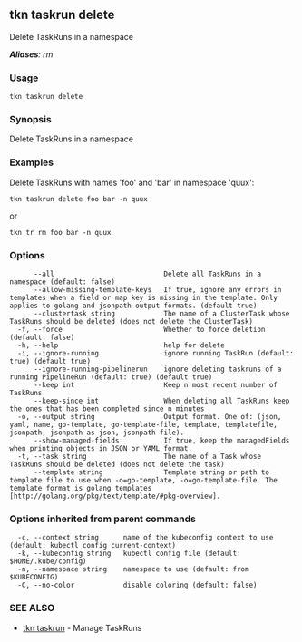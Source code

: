 ## tkn taskrun delete

Delete TaskRuns in a namespace

***Aliases**: rm*

### Usage

```
tkn taskrun delete
```

### Synopsis

Delete TaskRuns in a namespace

### Examples

Delete TaskRuns with names 'foo' and 'bar' in namespace 'quux':

    tkn taskrun delete foo bar -n quux

or

    tkn tr rm foo bar -n quux


### Options

```
      --all                           Delete all TaskRuns in a namespace (default: false)
      --allow-missing-template-keys   If true, ignore any errors in templates when a field or map key is missing in the template. Only applies to golang and jsonpath output formats. (default true)
      --clustertask string            The name of a ClusterTask whose TaskRuns should be deleted (does not delete the ClusterTask)
  -f, --force                         Whether to force deletion (default: false)
  -h, --help                          help for delete
  -i, --ignore-running                ignore running TaskRun (default: true) (default true)
      --ignore-running-pipelinerun    ignore deleting taskruns of a running PipelineRun (default: true) (default true)
      --keep int                      Keep n most recent number of TaskRuns
      --keep-since int                When deleting all TaskRuns keep the ones that has been completed since n minutes
  -o, --output string                 Output format. One of: (json, yaml, name, go-template, go-template-file, template, templatefile, jsonpath, jsonpath-as-json, jsonpath-file).
      --show-managed-fields           If true, keep the managedFields when printing objects in JSON or YAML format.
  -t, --task string                   The name of a Task whose TaskRuns should be deleted (does not delete the task)
      --template string               Template string or path to template file to use when -o=go-template, -o=go-template-file. The template format is golang templates [http://golang.org/pkg/text/template/#pkg-overview].
```

### Options inherited from parent commands

```
  -c, --context string      name of the kubeconfig context to use (default: kubectl config current-context)
  -k, --kubeconfig string   kubectl config file (default: $HOME/.kube/config)
  -n, --namespace string    namespace to use (default: from $KUBECONFIG)
  -C, --no-color            disable coloring (default: false)
```

### SEE ALSO

* [tkn taskrun](tkn_taskrun.md)	 - Manage TaskRuns

